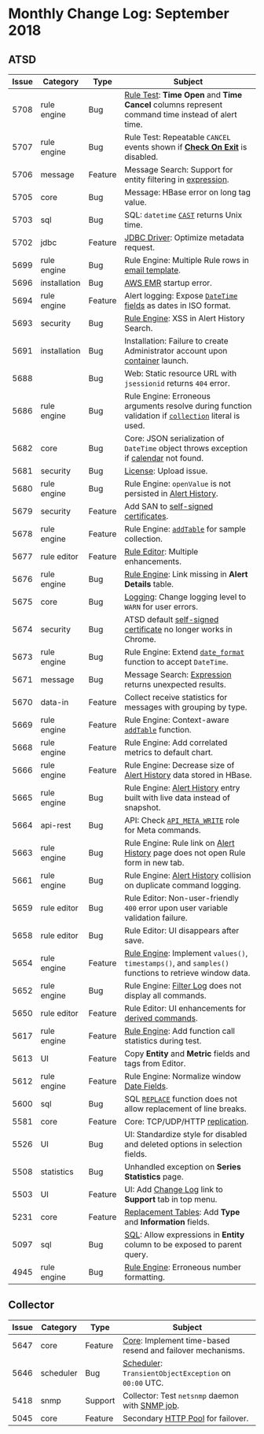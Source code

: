 # Monthly Change Log: September 2018

## ATSD

| Issue| Category    | Type    | Subject              |
|------|-------------|---------|----------------------|
5708|rule engine|Bug|[Rule Test](../../rule-engine/README.md): **Time Open** and **Time Cancel** columns represent command time instead of alert time.
5707|rule engine|Bug|Rule Test: Repeatable `CANCEL` events shown if [**Check On Exit**](../../rule-engine/condition.md#check-on-exit) is disabled.
5706|message|Feature|Message Search: Support for entity filtering in [expression](../../administration/metric-persistence-filter.md#expression-syntax).
5705|core|Bug|Message: HBase error on long tag value.
5703|sql|Bug|SQL: `datetime` [`CAST`](../../sql/README.md#cast) returns Unix time.
5702|jdbc|Feature|[JDBC Driver](https://github.com/axibase/atsd-jdbc#jdbc-driver): Optimize metadata request.
5699|rule engine|Bug|Rule Engine: Multiple Rule rows in [email template](../../rule-engine/email.md).
5696|installation|Bug|[AWS EMR](../../installation/aws-emr-s3.md) startup error.
5694|rule engine|Feature|Alert logging: Expose [`DateTime` fields](../../rule-engine/object-datetime.md) as dates in ISO format.
5693|security|Bug|[Rule Engine](../../rule-engine/README.md): XSS in Alert History Search.
5691|installation|Bug|Installation: Failure to create Administrator account upon [container](../../installation/images.md) launch.
5688||Bug|Web: Static resource URL with `jsessionid` returns `404` error.
5686|rule engine|Bug|Rule Engine: Erroneous arguments resolve during function validation if [`collection`](../../administration/metric-persistence-filter.md#collection) literal is used.
5682|core|Bug|Core: JSON serialization of `DateTime` object throws exception if [calendar](../../rule-engine/workday-calendar.md) not found.
5681|security|Bug|[License](../../licensing.md): Upload issue.
5680|rule engine|Bug|Rule Engine: `openValue` is not persisted in [Alert History](../../rule-engine/functions-alert-history.md#alerthistory-object).
5679|security|Feature|Add SAN to [self-signed certificates](../../administration/ssl-self-signed.md).
5678|rule engine|Feature|Rule Engine: [`addTable`](../../rule-engine/functions-table.md) for sample collection.
5677|rule editor|Feature|[Rule Editor](../../rule-engine/README.md): Multiple enhancements.
5676|rule engine|Bug|[Rule Engine](../../rule-engine/README.md): Link missing in **Alert Details** table.
5675|core|Bug|[Logging](../../administration/logging.md): Change logging level to `WARN` for user errors.
5674|security|Bug|ATSD default [self-signed certificate](../../administration/ssl-self-signed.md) no longer works in Chrome.
5673|rule engine|Bug|Rule Engine: Extend [`date_format`](../../rule-engine/functions-date.md#date_format) function to accept `DateTime`.
5671|message|Bug|Message Search: [Expression](../../administration/metric-persistence-filter.md#expression-syntax) returns unexpected results.
5670|data-in|Feature|Collect receive statistics for messages with grouping by type.
5669|rule engine|Feature|Rule Engine: Context-aware [`addTable`](../../rule-engine/functions-table.md#addtable-for-map) function.
5668|rule engine|Feature|Rule Engine: Add correlated metrics to default chart.
5666|rule engine|Feature|Rule Engine: Decrease size of [Alert History](../../rule-engine/logging.md#logging-to-database) data stored in HBase.
5665|rule engine|Bug|Rule Engine: [Alert History](../../rule-engine/logging.md#logging-to-database) entry built with live data instead of snapshot.
5664|api-rest|Bug|API: Check [`API_META_WRITE`](../../administration/user-authorization.md#api-roles) role for Meta commands.
5663|rule engine|Bug|Rule Engine: Rule link on [Alert History](../../rule-engine/logging.md#logging-to-database) page does not open Rule form in new tab.
5661|rule engine|Bug|Rule Engine: [Alert History](../../rule-engine/logging.md#logging-to-database) collision on duplicate command logging.
5659|rule editor|Bug|Rule Editor: Non-user-friendly `400` error upon user variable validation failure.
5658|rule editor|Bug|Rule Editor: UI disappears after save.
5654|rule engine|Feature|[Rule Engine](../../rule-engine/README.md): Implement `values()`, `timestamps()`, and `samples()` functions to retrieve window data.
5652|rule engine|Bug|Rule Engine: [Filter Log](../../rule-engine/filters.md#filter-log) does not display all commands.
5650|rule editor|Feature|Rule Editor: UI enhancements for [derived commands](../../rule-engine/derived.md).
5617|rule engine|Feature|[Rule Engine](../../rule-engine/README.md): Add function call statistics during test.
5613|UI|Feature|Copy **Entity** and **Metric** fields and tags from Editor.
5612|rule engine|Feature|Rule Engine: Normalize window [Date Fields](../../rule-engine/window-fields.md#date-fields).
5600|sql|Bug|SQL [`REPLACE`](../../sql/README.md#string-functions) function does not allow replacement of line breaks.
5581|core|Feature|Core: TCP/UDP/HTTP [replication](../../administration/command-replication.md).
5526|UI|Bug|UI: Standardize style for disabled and deleted options in selection fields.
5508|statistics|Bug|Unhandled exception on **Series Statistics** page.
5503|UI|Feature|UI: Add [Change Log](../README.md) link to **Support** tab in top menu.
5231|core|Feature|[Replacement Tables](../../sql/examples/lookup.md#replacement-tables): Add **Type** and **Information** fields.
5097|sql|Bug|[SQL](../../sql/README.md): Allow expressions in **Entity** column to be exposed to parent query.
|4945|rule engine|Bug|[Rule Engine](../../rule-engine/README.md): Erroneous number formatting.

## Collector

**Issue**| **Category**    | **Type**    | **Subject**
-----|-------------|---------|----------------------
5647|core|Feature|[Core](https://axibase.com/docs/axibase-collector/atsd-server-connection.html): Implement time-based resend and failover mechanisms.
5646|scheduler|Bug|[Scheduler](https://axibase.com/docs/axibase-collector/scheduling.html): `TransientObjectException` on `00:00` UTC.
5418|snmp|Support|Collector: Test `netsnmp` daemon with [SNMP job](https://axibase.com/docs/axibase-collector/jobs/snmp.html).
5045|core|Feature|Secondary [HTTP Pool](https://axibase.com/docs/axibase-collector/jobs/http-pool.html) for failover.

